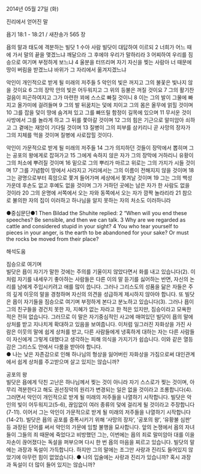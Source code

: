2014년 05월 27일 (화)

진리에서 얻어진 말



욥기 18:1 - 18:21 / 새찬송가 565 장


욥의 말과 태도에 격분하는 빌닷
1 수아 사람 빌닷이 대답하여 이르되 2 너희가 어느 때에 가서 말의 끝을 맺겠느냐 깨달으라 그 후에야 우리가 말하리라 3 어찌하여 우리를 짐승으로 여기며 부정하게 보느냐 4 울분을 터뜨리며 자기 자신을 찢는 사람아 너 때문에 땅이 버림을 받겠느냐 바위가 그 자리에서 옮겨지겠느냐

악인이 개인적으로 받게 될 미래의 저주들
5 악인의 빛은 꺼지고 그의 불꽃은 빛나지 않을 것이요 6 그의 장막 안의 빛은 어두워지고 그 위의 등불은 꺼질 것이요 7 그의 활기찬 걸음이 피곤하여지고 그가 마련한 꾀에 스스로 빠질 것이니 8 이는 그의 발이 그물에 빠지고 올가미에 걸려들며 9 그의 발 뒤꿈치는 덫에 치이고 그의 몸은 올무에 얽힐 것이며 10 그를 잡을 덫이 땅에 숨겨져 있고 그를 빠뜨릴 함정이 길목에 있으며 11 무서운 것이 사방에서 그를 놀라게 하고 그 뒤를 쫓아갈 것이며 12 그의 힘은 기근으로 말미암아 쇠하고 그 곁에는 재앙이 기다릴 것이며 13 질병이 그의 피부를 삼키리니 곧 사망의 장자가 그의 지체를 먹을 것이며 질병에 사로잡힐 것이다. 

악인이 가문적으로 받게 될 미래의 저주들
14 그가 의지하던 것들이 장막에서 뽑히며 그는 공포의 왕에게로 잡혀가고 15 그에게 속하지 않은 자가 그의 장막에 거하리니 유황이 그의 처소에 뿌려질 것이며 16 밑으로 그의 뿌리가 마르고 위로는 그의 가지가 시들 것이며 17 그를 기념함이 땅에서 사라지고 거리에서는 그의 이름이 전해지지 않을 것이며 18 그는 광명으로부터 흑암으로 쫓겨 들어가며 세상에서 쫓겨날 것이며 19 그는 그의 백성 가운데 후손도 없고 후예도 없을 것이며 그가 거하던 곳에는 남은 자가 한 사람도 없을 것이라 20 그의 운명에 서쪽에서 오는 자와 동쪽에서 오는 자가 깜짝 놀라리라 21 참으로 불의한 자의 집이 이러하고 하나님을 알지 못하는 자의 처소도 이러하니라


●중심문단●1 Then Bildad the Shuhite replied: 2 “When will you end these speeches? Be sensible, and then we can talk. 3 Why are we regarded as cattle and considered stupid in your sight? 4 You who tear yourself to pieces in your anger, is the earth to be abandoned for your sake? Or must the rocks be moved from their place?

해석도움





짐승으로 여기며  
빌닷은 욥이 자기가 말한 것에는 주의를 기울이지 않았다면서 화를 내고 있습니다(2). 이처럼 자기를 내세우기 좋아하는 사람들은 다른 이의 말 듣기를 싫어하는 반면, 자신의 논리를 남에게 주입시키려고 애를 많이 씁니다. 그러나 그리스도의 성품을 닮은 자들은 주의 깊게 이웃의 말을 경청하며 자신의 의견을 성급하게 제시하지 않아야 합니다. 또 빌닷은 욥이 자기들을 짐승으로 여기며 부정하게 본다고 분노하고 있습니다(3). 그러나 욥이 그의 친구들을 경건치 못한 자, 지혜가 없는 자라고 한 적은 있지만, 짐승이라고 모욕한 적은 전혀 없습니다. 그러므로 이 말은 자기중심적인 사고에 매여있던 빌닷이 욥의 말에 상처를 받고 지나치게 확대하고 있음을 보여줍니다. 이처럼 일그러진 자화상을 가진 사람은 이웃의 말에 쉽게 상처를 받고, 다른 사람들에게 냉혹하게 대하는 자는 다른 사람들이 자신에게 그렇게 대했다고 생각하는 피해 의식을 가지기가 쉽습니다. 이와 같은 열등감은 그리스도 안에서 다룸을 받아야 합니다.  
● 나는 낮은 자존감으로 인해 하나님의 형상을 잃어버린 자화상을 가짐으로써 대인관계에서 쉽게 상처를 주고받으며 살고 있지는 않습니까?

공포의 왕  
빌닷은 욥에게 닥친 고난은 하나님께서 찢는 것이 아니라 자기 스스로가 찢는 것이며, 아무리 격분한다고 해도 권선징악의 원리가 변경되는 일은 없을 것이라고 조롱합니다(4). 그러면서 악인이 개인적으로 받게 될 미래의 저주들을 나열하기 시작합니다. 빌닷은 악인의 빛이 어두워지고(5-6), 끊임없이 여러 종류의 덫에 걸리게 될 것이라고 주장합니다(7-11). 이어서 그는 악인이 가문적으로 받게 될 미래의 저주들을 나열하기 시작합니다(14-21). 빌닷은 욥의 공포를 증폭시키기 위해 ‘사망의 장자’, ‘공포의 왕’, ‘유황불 심판’ 등 과장된 단어를 써서 악인의 가문에 임할 불행을 묘사합니다. 앞의 논쟁에서 욥의 자녀들이 그들의 죄 때문에 죽었다고 비방했던 그는, 이번에는 욥의 죄로 말미암아 대를 이을 자손이 끊어졌다는 독설을 퍼부으며 다시 한 번 욥의 마음을 찌르고 있습니다. 빌닷의 말에는 과장과 독설이 가득합니다. 하지만 그의 말에는 조그만 사랑과 진리도 들어있지 않았기에 아무런 힘이 없었습니다. 
● 나의 입술에는 사랑과 진리가 있습니까? 혹시 과장과 독설이 더 많이 들어 있지는 않습니까?